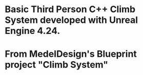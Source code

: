 # Basic Third Person C++ Climb System developed with Unreal Engine 4.24. 
# From MedelDesign's Blueprint project "Climb System"
